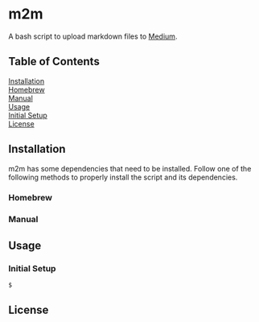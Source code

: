 # m2m

A bash script to upload markdown files to [Medium](https://medium.com).

## Table of Contents

 [Installation](#Installation)  
  [Homebrew](#Homebrew)  
  [Manual](#Manual)  
 [Usage](#Usage)  
  [Initial Setup](#Initial-Setup)  
 [License](#License)

## Installation

m2m has some dependencies that need to be installed. Follow one of the following methods to properly install the script and its dependencies.

### Homebrew
### Manual

## Usage

### Initial Setup
```bash
$ 
```
### 

## License